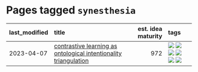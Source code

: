 # Pages tagged `synesthesia`

|last_modified|title|est. idea maturity|tags
|:---|:---|---:|:---|
|2023-04-07|[contrastive learning as ontological intentionality triangulation](../contrastive_learning_as_ontological_intentionality_triangulation.md)|972|[![](https://img.shields.io/badge/tag-meta-e168be)](../tags/meta.md) [![](https://img.shields.io/badge/tag-philosophy-a68128)](../tags/philosophy.md) [![](https://img.shields.io/badge/tag-semiotics-96f12e)](../tags/semiotics.md) [![](https://img.shields.io/badge/tag-synesthesia-5e378d)](../tags/synesthesia.md) [![](https://img.shields.io/badge/tag-theory-394ee4)](../tags/theory.md) [![](https://img.shields.io/badge/tag-wip-35d420)](../tags/wip.md)|